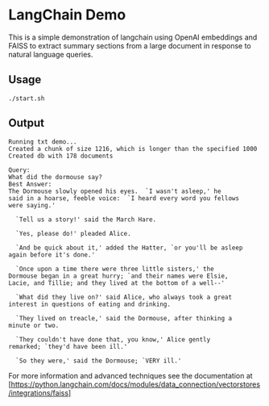 # LangChain Demo

This is a simple demonstration of langchain using OpenAI embeddings and FAISS to extract summary sections from a large document in response to natural language queries.


## Usage

```
./start.sh
```

## Output
```
Running txt demo...
Created a chunk of size 1216, which is longer than the specified 1000
Created db with 178 documents

Query:
What did the dormouse say?
Best Answer:
The Dormouse slowly opened his eyes.  `I wasn't asleep,' he
said in a hoarse, feeble voice:  `I heard every word you fellows
were saying.'

  `Tell us a story!' said the March Hare.

  `Yes, please do!' pleaded Alice.

  `And be quick about it,' added the Hatter, `or you'll be asleep
again before it's done.'

  `Once upon a time there were three little sisters,' the
Dormouse began in a great hurry; `and their names were Elsie,
Lacie, and Tillie; and they lived at the bottom of a well--'

  `What did they live on?' said Alice, who always took a great
interest in questions of eating and drinking.

  `They lived on treacle,' said the Dormouse, after thinking a
minute or two.

  `They couldn't have done that, you know,' Alice gently
remarked; `they'd have been ill.'

  `So they were,' said the Dormouse; `VERY ill.'
```


For more information and advanced techniques see the documentation at [https://python.langchain.com/docs/modules/data_connection/vectorstores/integrations/faiss]

